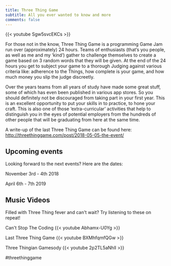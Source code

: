 ```yaml
---
title: Three Thing Game
subtitle: All you ever wanted to know and more
comments: false
---
```

{{< youtube Sgw5svcEKCs >}}
<br/>

For those not in the know, Three Thing Game is a programming Game Jam run over (approximately) 24 hours. Teams of enthusiasts (that’s you people, as well as me and my ‘kind’) gather to challenge themselves to create a game based on 3 random words that they will be given. At the end of the 24 hours you get to subject your game to a thorough Judging against various criteria like: adherence to the Things, how complete is your game, and how much money you slip the judge discreetly.

Over the years teams from all years of study have made some great stuff, some of which has even been published in various app stores. So you should definitely not be discouraged from taking part in your first year. This is an excellent opportunity to put your skills in to practice, to hone your craft. This is also one of those ‘extra-curricular’ activities that help to distinguish you in the eyes of potential employers from the hundreds of other people that will be graduating from here at the same time. 

A write-up of the last Three Thing Game can be found here: http://threethinggame.com/post/2018-05-05-the-event/

## Upcoming events

Looking forward to the next events? Here are the dates:

November 3rd - 4th 2018

April 6th - 7th 2019

## Music Videos

Filled with Three Thing fever and can't wait? Try listening to these on repeat!

Can't Stop The Coding
{{< youtube Abhamx-U0Yg >}}

Last Three Thing Game
{{< youtube BXMhfqmfQGw >}}

Three Thingian Gamesody
{{< youtube 2p2TL5aNhlI >}}

#threethinggame